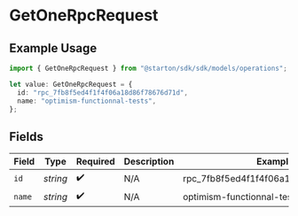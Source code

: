 # GetOneRpcRequest

## Example Usage

```typescript
import { GetOneRpcRequest } from "@starton/sdk/sdk/models/operations";

let value: GetOneRpcRequest = {
  id: "rpc_7fb8f5ed4f1f4f06a18d86f78676d71d",
  name: "optimism-functionnal-tests",
};
```

## Fields

| Field                                | Type                                 | Required                             | Description                          | Example                              |
| ------------------------------------ | ------------------------------------ | ------------------------------------ | ------------------------------------ | ------------------------------------ |
| `id`                                 | *string*                             | :heavy_check_mark:                   | N/A                                  | rpc_7fb8f5ed4f1f4f06a18d86f78676d71d |
| `name`                               | *string*                             | :heavy_check_mark:                   | N/A                                  | optimism-functionnal-tests           |